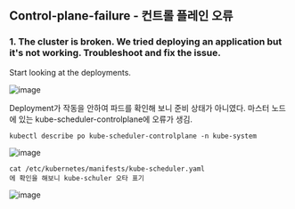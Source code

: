 ## Control-plane-failure - 컨트롤 플레인 오류

### 1. The cluster is broken. We tried deploying an application but it's not working. Troubleshoot and fix the issue.
Start looking at the deployments.

![image](https://user-images.githubusercontent.com/81672260/174231678-9ddec2be-58b6-466a-ae9b-4bab00514a99.png)

Deployment가 작동을 안하여 파드를 확인해 보니 준비 상태가 아니였다.
마스터 노드에 있는 kube-scheduler-controlplane에 오류가 생김.

```
kubectl describe po kube-scheduler-controlplane -n kube-system

```
![image](https://user-images.githubusercontent.com/81672260/174231871-71b94521-9a57-4d60-9128-8a938a788ea0.png)

```
cat /etc/kubernetes/manifests/kube-scheduler.yaml
에 확인을 해보니 kube-schuler 오타 표기
```

![image](https://user-images.githubusercontent.com/81672260/174232103-e73ccc85-2bbb-486c-9dfa-8f0c3f163fd7.png)
